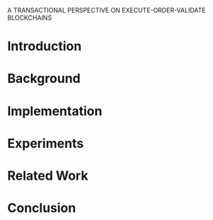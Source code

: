 A TRANSACTIONAL PERSPECTIVE ON EXECUTE-ORDER-VALIDATE BLOCKCHAINS

# Introduction



# Background

# Implementation

# Experiments

# Related Work

# Conclusion

